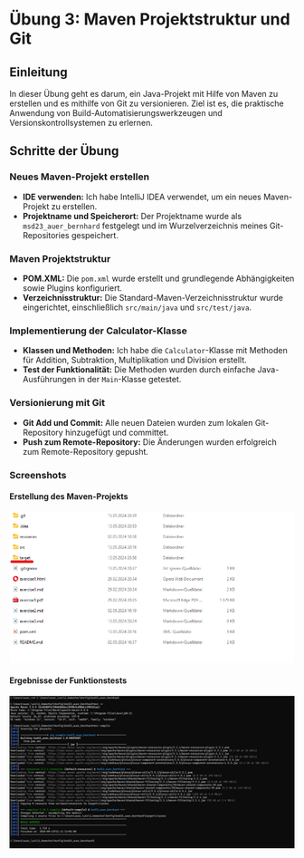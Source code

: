 # Übung 3: Maven Projektstruktur und Git

## Einleitung

In dieser Übung geht es darum, ein Java-Projekt mit Hilfe von Maven zu erstellen und es mithilfe von Git zu versionieren. Ziel ist es, die praktische Anwendung von Build-Automatisierungswerkzeugen und Versionskontrollsystemen zu erlernen.


## Schritte der Übung

### Neues Maven-Projekt erstellen

- **IDE verwenden:** Ich habe IntelliJ IDEA verwendet, um ein neues Maven-Projekt zu erstellen.
- **Projektname und Speicherort:** Der Projektname wurde als `msd23_auer_bernhard` festgelegt und im Wurzelverzeichnis meines Git-Repositories gespeichert.

### Maven Projektstruktur

- **POM.XML:** Die `pom.xml` wurde erstellt und grundlegende Abhängigkeiten sowie Plugins konfiguriert.
- **Verzeichnisstruktur:** Die Standard-Maven-Verzeichnisstruktur wurde eingerichtet, einschließlich `src/main/java` und `src/test/java`.

### Implementierung der Calculator-Klasse

- **Klassen und Methoden:** Ich habe die `Calculator`-Klasse mit Methoden für Addition, Subtraktion, Multiplikation und Division erstellt.
- **Test der Funktionalität:** Die Methoden wurden durch einfache Java-Ausführungen in der `Main`-Klasse getestet.

### Versionierung mit Git

- **Git Add und Commit:** Alle neuen Dateien wurden zum lokalen Git-Repository hinzugefügt und committet.
- **Push zum Remote-Repository:** Die Änderungen wurden erfolgreich zum Remote-Repository gepusht.

### Screenshots

#### Erstellung des Maven-Projekts

![Projekterstellung](resources/images/ex3_1.png)

#### Ergebnisse der Funktionstests

![Testausführung](resources/images/ex3_2.png)


